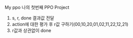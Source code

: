 ﻿My ppo
나의 첫번째 PPO Project

1. s, r, done 결과값 전달
2. action에 대한 평가 후 r값 구하기(00,10,20,01,02,11,22,12,21)
3. r값과 상관없이 done
